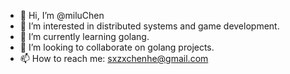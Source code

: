 - 👋 Hi, I’m @miluChen
- 👀 I’m interested in distributed systems and game development.
- 🌱 I’m currently learning golang.
- 💞️ I’m looking to collaborate on golang projects.
- 📫 How to reach me: sxzxchenhe@gmail.com

<!---
miluChen/miluChen is a ✨ special ✨ repository because its `README.md` (this file) appears on your GitHub profile.
You can click the Preview link to take a look at your changes.
--->
